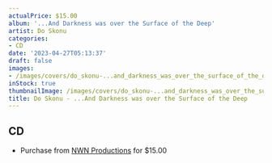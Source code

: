 ```yaml
---
actualPrice: $15.00
album: '...And Darkness was over the Surface of the Deep'
artist: Do Skonu
categories:
- CD
date: '2023-04-27T05:13:37'
draft: false
images:
- /images/covers/do_skonu-...and_darkness_was_over_the_surface_of_the_deep.jpg
inStock: true
thumbnailImage: /images/covers/do_skonu-...and_darkness_was_over_the_surface_of_the_deep-thumb.jpg
title: Do Skonu - ...And Darkness was over the Surface of the Deep
---
```


## CD
* Purchase from [NWN Productions](http://shop.nwnprod.com/index.php?route=product/product&path=93&product_id=31520&sort=pd.name&order=ASC) for $15.00
